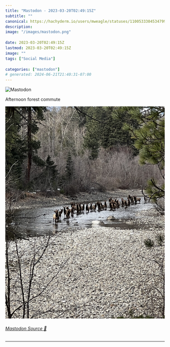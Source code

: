 ```yaml
---
title: "Mastodon - 2023-03-20T02:49:15Z"
subtitle: ""
canonical: https://hachyderm.io/users/mweagle/statuses/110053330453479904
description:
image: "/images/mastodon.png"

date: 2023-03-20T02:49:15Z
lastmod: 2023-03-20T02:49:15Z
image: ""
tags: ["Social Media"]

categories: ["mastodon"]
# generated: 2024-06-21T21:40:31-07:00
---
```

![Mastodon](/images/mastodon.png)

<p>Afternoon forest commute</p>

![Herd of elk walking through a mountain river](6ea75a7ae8d08c42.jpeg)

###### [Mastodon Source 🐘](https://hachyderm.io/@mweagle/110053330453479904)

___
